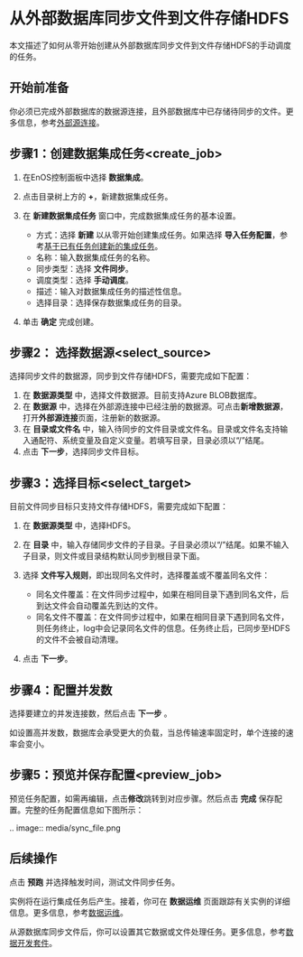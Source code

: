 # 从外部数据库同步文件到文件存储HDFS

本文描述了如何从零开始创建从外部数据库同步文件到文件存储HDFS的手动调度的任务。


## 开始前准备<beforestart>

你必须已完成外部数据库的数据源连接，且外部数据库中已存储待同步的文件。更多信息，参考[外部源连接](../data_source/index)。


## 步骤1：创建数据集成任务<create_job>

1. 在EnOS控制面板中选择 **数据集成**。

2. 点击目录树上方的 **+**，新建数据集成任务。

3. 在 **新建数据集成任务** 窗口中，完成数据集成任务的基本设置。

   - 方式：选择 **新建** 以从零开始创建集成任务。如果选择 **导入任务配置**，参考[基于已有任务创建新的集成任务](importing_existing_config)。
   - 名称：输入数据集成任务的名称。
   - 同步类型：选择 **文件同步**。
   - 调度类型：选择 **手动调度**。
   - 描述：输入对数据集成任务的描述性信息。
   - 选择目录：选择保存数据集成任务的目录。

4. 单击 **确定** 完成创建。


## 步骤2： 选择数据源<select_source>

选择同步文件的数据源，同步到文件存储HDFS，需要完成如下配置：

1. 在 **数据源类型** 中，选择文件数据源。目前支持Azure BLOB数据库。
2. 在 **数据源** 中，选择在外部源连接中已经注册的数据源。可点击**新增数据源**，打开**外部源连接**页面，注册新的数据源。
3. 在 **目录或文件名** 中，输入待同步的文件目录或文件名。目录或文件名支持输入通配符、系统变量及自定义变量。若填写目录，目录必须以“/”结尾。
4. 点击 **下一步**，选择同步文件目标。


## 步骤3：选择目标<select_target>

目前文件同步目标只支持文件存储HDFS，需要完成如下配置：

1. 在 **数据源类型** 中，选择HDFS。

2. 在 **目录** 中，输入存储同步文件的子目录。子目录必须以“/”结尾。如果不输入子目录，则文件或目录结构默认同步到根目录下面。

3. 选择 **文件写入规则**，即出现同名文件时，选择覆盖或不覆盖同名文件：

   - 同名文件覆盖：在文件同步过程中，如果在相同目录下遇到同名文件，后到达文件会自动覆盖先到达的文件。
   - 同名文件不覆盖：在文件同步过程中，如果在相同目录下遇到同名文件，则任务终止，log中会记录同名文件的信息。任务终止后，已同步至HDFS的文件不会被自动清理。

4. 点击 **下一步**。

## 步骤4：配置并发数

选择要建立的并发连接数，然后点击 **下一步** 。

如设置高并发数，数据库会承受更大的负载，当总传输速率固定时，单个连接的速率会变小。


## 步骤5：预览并保存配置<preview_job>

预览任务配置，如需再编辑，点击**修改**跳转到对应步骤。然后点击 **完成** 保存配置。完整的任务配置信息如下图所示：

.. image:: media/sync_file.png


## 后续操作<followup>

点击 **预跑** 并选择触发时间，测试文件同步任务。

实例将在运行集成任务后产生。接着，你可在 **数据运维** 页面跟踪有关实例的详细信息。更多信息，参考[数据运维](../task_monitor/index)。

从源数据库同步文件后，你可以设置其它数据或文件处理任务。更多信息，参考[数据开发套件](../data_ide/dataide_overview)。
